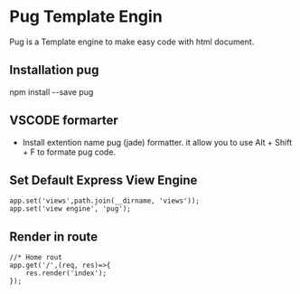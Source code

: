 # Pug Template Engin
Pug is a Template engine to make easy code with html document.
## Installation pug
npm install --save pug

## VSCODE formarter
- Install extention name pug (jade) formatter. it allow you to use Alt + Shift + F to formate pug code.

## Set Default Express View Engine
```
app.set('views',path.join(__dirname, 'views'));
app.set('view engine', 'pug');
```
## Render in route
```
//* Home rout
app.get('/',(req, res)=>{
    res.render('index');
});
```